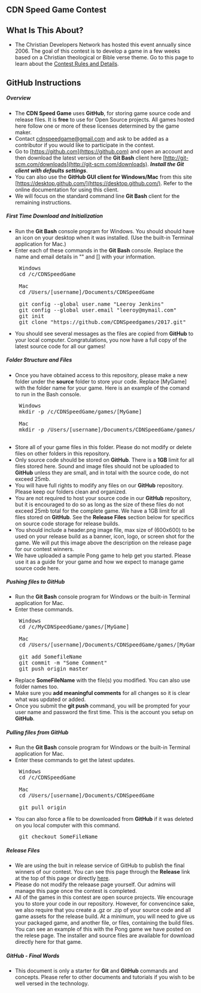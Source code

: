 ## CDN Speed Game Contest

## What Is This About?

* The Christian Developers Network has hosted this event annually since 2006. The goal of this contest is to develop a game in a few weeks based on a Christian theological or Bible verse theme. Go to this page to learn about the [Contest Rules and Details](https://github.com/CDNSpeedgames/2017/wiki/2017-CDN-Speed-Game-Contest).

## GitHub Instructions

##### Overview

* The **CDN Speed Game** uses **GitHub**, for storing game source code and release files. It is **free** to use for Open Source projects. All games hosted here follow one or more of these licenses determined by the game maker.
* Contact <cdnspeedgame@gmail.com> and ask to be added as a contributor if you would like to participate in the contest.
* Go to [https://github.com](https://github.com) and open an account and then download the latest version of the **Git Bash** client here [http://git-scm.com/downloads](http://git-scm.com/downloads). ***Install the Git client with defaults settings***.
* You can also use the **GitHub GUI client for Windows/Mac** from this site [https://desktop.github.com/](https://desktop.github.com/). Refer to the online documentation for using this client.
* We will focus on the standard command line **Git Bash** client for the remaining instructions.

##### First Time Download and Initialization

* Run the **Git Bash** console program for Windows. You should should have an icon on your desktop when it was installed. (Use the built-in Terminal application for Mac.)
* Enter each of these commands in the **Git Bash** console. Replace the name and email details in "" and [] with your information.
<pre>
	Windows
	cd /c/CDNSpeedGame

	Mac
	cd /Users/[username]/Documents/CDNSpeedGame

	git config --global user.name "Leeroy Jenkins"
	git config --global user.email "leeroy@mymail.com"
	git init
	git clone "https://github.com/CDNSpeedgames/2017.git"
</pre>
* You should see several messages as the files are copied from **GitHub** to your local computer. Congratulations, you now have a full copy of the latest source code for all our games!

##### Folder Structure and Files

* Once you have obtained access to this repository, please make a new folder under the **source** folder to store your code. Replace [MyGame] with the folder name for your game. Here is an example of the comand to run in the Bash console.
<pre>
	Windows
	mkdir -p /c/CDNSpeedGame/games/[MyGame]

	Mac
	mkdir -p /Users/[username]/Documents/CDNSpeedGame/games/[MyGame]

</pre>
* Store all of your game files in this folder. Please do not modify or delete files on other folders in this repository.
* Only source code should be stored on **GitHub**. There is a **1GB** limit for all files stored here. Sound and image files should not be uploaded to **GitHub** unless they are small, and in total with the source code, do not exceed 25mb.
* You will have full rights to modify any files on our **GitHub** repository. Please keep our folders clean and organized.
* You are not required to host your source code in our **GitHub** repository, but it is encouraged to do so as long as the size of these files do not exceed 25mb total for the complete game. We have a 1GB limit for all files stored on **GitHub**. See the **Release Files** section below for specifics on source code storage for release builds.
* You should include a header.png image file, max size of (600x600) to be used on your release build as a banner, icon, logo, or screen shot for the game. We will put this image above the description on the release page for our contest winners.
* We have uploaded a sample Pong game to help get you started. Please use it as a guide for your game and how we expect to manage game source code here.

##### Pushing files to GitHub

* Run the **Git Bash** console program for Windows or the built-in Terminal application for Mac.
* Enter these commands.
<pre>
	Windows
	cd /c/MyCDNSpeedGame/games/[MyGame]

	Mac
	cd /Users/[username]/Documents/CDNSpeedGame/games/[MyGame]

	git add SomefileName
	git commit -m "Some Comment"
	git push origin master
</pre>
* Replace **SomeFileName** with the file(s) you modified. You can also use folder names too.
* Make sure you **add meaningful comments** for all changes so it is clear what was updated or added.
* Once you submit the **git push** command, you will be prompted for your user name and password the first time. This is the account you setup on **GitHub**.

##### Pulling files from GitHub

* Run the **Git Bash** console program for Windows or the built-in Terminal application for Mac.
* Enter these commands to get the latest updates.
<pre>
	Windows
	cd /c/CDNSpeedGame

	Mac
	cd /Users/[username]/Documents/CDNSpeedGame

	git pull origin
</pre>

* You can also force a file to be downloaded from **GitHub** if it was deleted on you local computer with this command.
<pre>
	git checkout SomeFileName
</pre>

##### Release Files

* We are using the buit in release service of GitHub to publish the final winners of our contest. You can see this page through the **Release** link at the top of this page or directly [here](https://github.com/CDNSpeedgame/2017/releases).
* Please do not modify the releaase page yourself. Our admins will manage this page once the contest is completed.
* All of the games in this contest are open source projects. We encourage you to store your code in our repository. However, for convencince sake, we also require that you create a .gz or .zip of your source code and all game assets for the release build. At a minimum, you will need to give us your packaged game, and another file, or files, containing the build files. You can see an example of this with the Pong game we have posted on the relese page. The installer and source files are available for download directly here for that game.

##### GitHub - Final Words

* This document is only a starter for **Git** and **GitHub** commands and concepts. Please refer to other documents and tutorials if you wish to be well versed in the technology.
